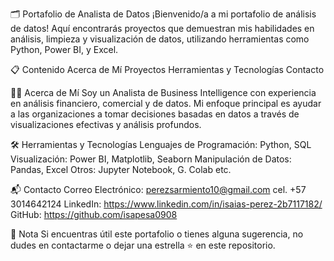 🗂️ Portafolio de Analista de Datos
¡Bienvenido/a a mi portafolio de análisis de datos! Aquí encontrarás proyectos que demuestran mis habilidades en análisis, limpieza y visualización de datos, utilizando herramientas como Python, Power BI, y Excel.

📋 Contenido
Acerca de Mí
Proyectos
Herramientas y Tecnologías
Contacto

👨‍💻 Acerca de Mí
Soy un Analista de Business Intelligence con experiencia en análisis  financiero, comercial y de datos. Mi enfoque principal es ayudar a las organizaciones a tomar decisiones basadas en datos a través de visualizaciones efectivas y análisis profundos.

🛠️ Herramientas y Tecnologías
Lenguajes de Programación: Python, SQL
Visualización: Power BI, Matplotlib, Seaborn
Manipulación de Datos: Pandas, Excel
Otros: Jupyter Notebook, G. Colab
etc.

📬 Contacto
Correo Electrónico: perezsarmiento10@gmail.com 
cel. +57 3014642124
LinkedIn: https://www.linkedin.com/in/isaias-perez-2b7117182/
GitHub: https://github.com/isapesa0908

🌟 Nota
Si encuentras útil este portafolio o tienes alguna sugerencia, no dudes en contactarme o dejar una estrella ⭐ en este repositorio.
